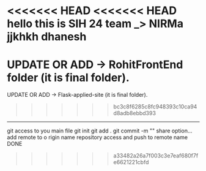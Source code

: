 <<<<<<< HEAD
<<<<<<< HEAD
hello this is SIH 24
team _> NIRMa
jjkhkh
dhanesh
=======
UPDATE OR ADD -> RohitFrontEnd folder (it is final folder).
=======
UPDATE OR ADD -> Flask-applied-site (it is final folder).
>>>>>>> bc3c8f6285c8fc948393c10ca94d8adb8ebbd393
----------------------------------------------------------
git access to you main file
git init
git add .
git commit -m "<msg>"
share option... add remote to o rigin name
repository access and push to remote name
DONE
>>>>>>> a33482a26a7f003c3e7eaf680f7fe6621221cbfd
